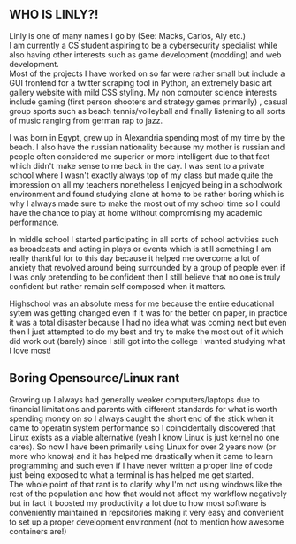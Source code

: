 ## WHO IS LINLY?!


  Linly is one of many names I go by (See: Macks, Carlos, Aly etc.)  
  I am currently a CS student aspiring to be a cybersecurity specialist while also having other interests such as game development (modding) and  web development. 	<br>	Most of the projects I have worked on so far were rather small but include a GUI frontend for a twitter scraping tool in Python, an extremely basic art gallery website with mild CSS styling. 
  My non computer science interests include gaming (first person shooters and strategy games primarily) , casual group sports such as beach tennis/volleyball and finally listening to all sorts of music ranging from german rap to jazz. <br>

  I was born in Egypt, grew up in Alexandria spending most of my time by the beach. 
  I also have the russian nationality because my mother is russian and people often considered me superior or more intelligent due to that fact which didn't make sense to me back in the day.   I was sent to a private school where I wasn't exactly always top of my class but made quite the impression on all my teachers nonetheless I enjoyed being in a schoolwork environment and found studying alone at home to be rather boring which is why I always made sure to make the most out of my school time so I could have the chance to play at home without compromising my academic performance.
		 
  In middle school I started participating in all sorts of school activities such as broadcasts and acting in plays or events which is still something I am really thankful for to this day because it helped me overcome a lot of anxiety that revolved around being surrounded by a group of people even if I was only pretending to be confident then I still believe that no one is truly confident but rather remain self composed when it matters.<br>
		
  Highschool was an absolute mess for me because the entire educational sytem was getting changed even if it was for the better on paper, in practice it was a total disaster because I had no idea what was coming next but even then I just attempted to do my best and try to make the most out of it which did work out (barely) since I still got into the college I wanted studying what I love most!

## **Boring Opensource/Linux rant**  

Growing up I always had generally weaker computers/laptops due to financial limitations and parents with different standards for what is worth spending money on so I always caught the short end of the stick when it came to operatin system performance so I coincidentally discovered that Linux exists as a viable alternative (yeah I know Linux is just kernel no one cares). So now I have been primarily using Linux for over 2 years now (or more who knows) and it has helped me drastically when it came to learn programming and such even if I have never written a proper line of code just being exposed to what a terminal is has helped me get started.  
The whole point of that rant is to clarify why I'm not using windows like the rest of the population and how that would not affect my workflow negatively but in fact it boosted my productivity a lot due to how most software is conveniently maintained in repositories making it very easy and convenient to set up a proper development environment (not to mention how awesome containers are!) 
